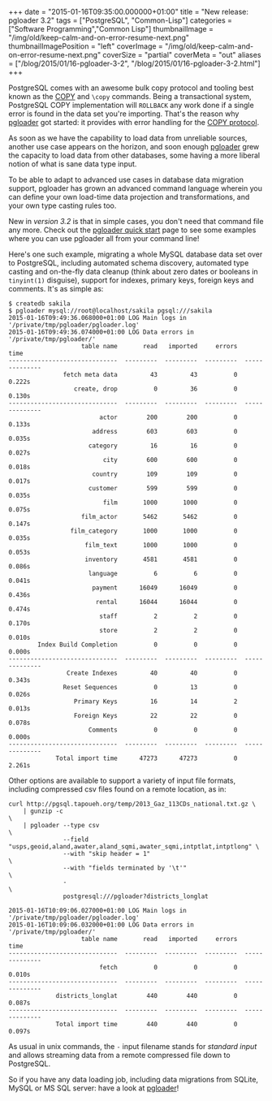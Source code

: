 +++
date = "2015-01-16T09:35:00.000000+01:00"
title = "New release: pgloader 3.2"
tags = ["PostgreSQL", "Common-Lisp"]
categories = ["Software Programming","Common Lisp"]
thumbnailImage = "/img/old/keep-calm-and-on-error-resume-next.png"
thumbnailImagePosition = "left"
coverImage = "/img/old/keep-calm-and-on-error-resume-next.png"
coverSize = "partial"
coverMeta = "out"
aliases = ["/blog/2015/01/16-pgloader-3-2",
           "/blog/2015/01/16-pgloader-3-2.html"]
+++

PostgreSQL comes with an awesome bulk copy protocol and tooling best known
as the 
[COPY](http://www.postgresql.org/docs/current/static/sql-copy.html) and 
`\copy` commands. Being a transactional system, PostgreSQL
COPY implementation will 
`ROLLBACK` any work done if a single error is found
in the data set you're importing. That's the reason why 
[pgloader](http://pgloader.io/) got
started: it provides with error handling for the 
[COPY protocol](http://www.postgresql.org/docs/9.3/static/protocol-flow.html#PROTOCOL-COPY).

<!--more-->

As soon as we have the capability to load data from unreliable sources,
another use case appears on the horizon, and soon enough 
[pgloader](http://pgloader.io/) grew the
capacity to load data from other databases, some having a more liberal
notion of what is sane data type input.

To be able to adapt to advanced use cases in database data migration
support, pgloader has grown an advanced command language wherein you can
define your own load-time data projection and transformations, and your own
type casting rules too.

New in 
*version 3.2* is that in simple cases, you don't need that command file
any more. Check out the 
[pgloader quick start](http://pgloader.io/howto/quickstart.html) page to see some examples where
you can use pgloader all from your command line!

Here's one such example, migrating a whole MySQL database data set over to
PostgreSQL, including automated schema discovery, automated type casting and
on-the-fly data cleanup (think about zero dates or booleans in 
`tinyint(1)`
disguise), support for indexes, primary keys, foreign keys and comments.
It's as simple as:

~~~
$ createdb sakila
$ pgloader mysql://root@localhost/sakila pgsql:///sakila
2015-01-16T09:49:36.068000+01:00 LOG Main logs in '/private/tmp/pgloader/pgloader.log'
2015-01-16T09:49:36.074000+01:00 LOG Data errors in '/private/tmp/pgloader/'
                    table name       read   imported     errors            time
------------------------------  ---------  ---------  ---------  --------------
               fetch meta data         43         43          0          0.222s
                  create, drop          0         36          0          0.130s
------------------------------  ---------  ---------  ---------  --------------
                         actor        200        200          0          0.133s
                       address        603        603          0          0.035s
                      category         16         16          0          0.027s
                          city        600        600          0          0.018s
                       country        109        109          0          0.017s
                      customer        599        599          0          0.035s
                          film       1000       1000          0          0.075s
                    film_actor       5462       5462          0          0.147s
                 film_category       1000       1000          0          0.035s
                     film_text       1000       1000          0          0.053s
                     inventory       4581       4581          0          0.086s
                      language          6          6          0          0.041s
                       payment      16049      16049          0          0.436s
                        rental      16044      16044          0          0.474s
                         staff          2          2          0          0.170s
                         store          2          2          0          0.010s
        Index Build Completion          0          0          0          0.000s
------------------------------  ---------  ---------  ---------  --------------
                Create Indexes         40         40          0          0.343s
               Reset Sequences          0         13          0          0.026s
                  Primary Keys         16         14          2          0.013s
                  Foreign Keys         22         22          0          0.078s
                      Comments          0          0          0          0.000s
------------------------------  ---------  ---------  ---------  --------------
             Total import time      47273      47273          0          2.261s
~~~


Other options are available to support a variety of input file formats,
including compressed csv files found on a remote location, as in:

~~~
curl http://pgsql.tapoueh.org/temp/2013_Gaz_113CDs_national.txt.gz \
    | gunzip -c                                                        \
    | pgloader --type csv                                              \
               --field "usps,geoid,aland,awater,aland_sqmi,awater_sqmi,intptlat,intptlong" \
               --with "skip header = 1"                                \
               --with "fields terminated by '\t'"                      \
               -                                                       \
               postgresql:///pgloader?districts_longlat

2015-01-16T10:09:06.027000+01:00 LOG Main logs in '/private/tmp/pgloader/pgloader.log'
2015-01-16T10:09:06.032000+01:00 LOG Data errors in '/private/tmp/pgloader/'
                    table name       read   imported     errors            time
------------------------------  ---------  ---------  ---------  --------------
                         fetch          0          0          0          0.010s
------------------------------  ---------  ---------  ---------  --------------
             districts_longlat        440        440          0          0.087s
------------------------------  ---------  ---------  ---------  --------------
             Total import time        440        440          0          0.097s
~~~


As usual in unix commands, the 
`-` input filename stands for 
*standard input*
and allows streaming data from a remote compressed file down to PostgreSQL.

So if you have any data loading job, including data migrations from SQLite,
MySQL or MS SQL server: have a look at 
[pgloader](http://pgloader.io/)!
